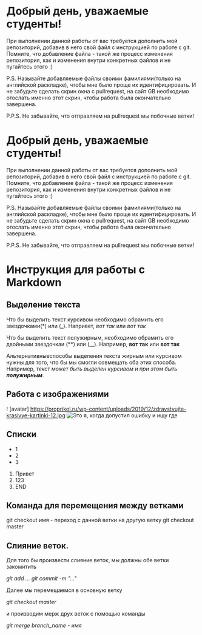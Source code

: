 # Добрый день, уважаемые студенты! 
  При выполнении данной работы от вас требуется дополнить мой репозиторий, добавив в него свой файл с инструкцией по работе с git. Помните, что добавление файла - такой же процесс изменения репозитория, как и изменения внутри конкретных файлов и не пугайтесь этого :)

  P.S. Называйте добавляемые файлы своими фамилиями(только на английской раскладке), чтобы мне было проще их идентифицировать. И не забудьте сделать скрин окна с pullrequest, на сайт GB необходимо отослать именно этот скрин, чтобы работа была окончательно завершена.

  P.P.S. Не забывайте, что отправляем на pullrequest мы побочные ветки!

  # Добрый день, уважаемые студенты! 
  При выполнении данной работы от вас требуется дополнить мой репозиторий, добавив в него свой файл с инструкцией по работе с git. Помните, что добавление файла - такой же процесс изменения репозитория, как и изменения внутри конкретных файлов и не пугайтесь этого :)

  P.S. Называйте добавляемые файлы своими фамилиями(только на английской раскладке), чтобы мне было проще их идентифицировать. И не забудьте сделать скрин окна с pullrequest, на сайт GB необходимо отослать именно этот скрин, чтобы работа была окончательно завершена.

  P.P.S. Не забывайте, что отправляем на pullrequest мы побочные ветки!
  
  
  # Инструкция для работы с Markdown

## Выделение текста

Что бы выделить текст курсивом необходимо обрамить его звездочками(*) или (_). Напривет, *вот так* или _вот так_

Что бы выделить текст полужирным, необходимо обрамить его двойными звездочкаи (**) или (__). 
Например, **вот так** или __вот так__

Альтернативныеспособы выделения текста жирным или курсивом нужны для того, что бы мы смогли совмещать оба этих способа. Например, _текст может быть выделен курсивом и при этом быть **полужирным**_.

## Работа с изображениями

! [avatar] https://proprikol.ru/wp-content/uploads/2019/12/zdravstvujte-krasivye-kartinki-12.jpg
![Это я, когда допустил ошибку и ищу где](ih.jpg)
## Списки 

* 1
* 2
* 3

1. Привет
2. 123
3. END

## Команда для перемещения между ветками

git checkout имя - переход с данной ветки на другую ветку
git checkout master

## Слияние веток.

 Для того бы произвести слияние веток, мы должны обе ветки закомитить

 *git add ...*
 *git commit -m "..."*

 Далее мы перемещаемся в основную ветку  

 *git checkout master*

  и производим мерж друх веток с помощью команды 

 *git merge branch_name - имя* 